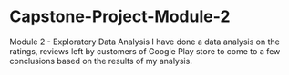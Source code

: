 # Capstone-Project-Module-2
Module 2 - Exploratory Data Analysis
I have done a data analysis on the ratings, reviews left by customers of Google Play store to come to a few conclusions based on the results of my analysis.
